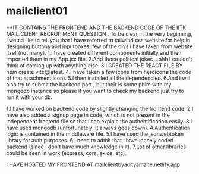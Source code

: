 # mailclient01
**IT CONTAINS THE FRONTEND AND THE BACKEND CODE OF THE IITK MAIL CLIENT RECRUITMENT QUESTION .
To be clear in the very beginning, i would like to tell you that i have referred to tailwind css website
for help in designing buttons and inputboxes, few of the divs i have taken from website itself(not many).
1.I have created different components initially and then imported them in my App.jsx file.
2.And those political jokes ...ahh I couldn't think of coming up with anything else.
3.I CREATED THE REACT FILE BY npm create vite@latest.
4.I have taken a few icons from heroicons(the code of that attachment icon).
5.I then  installed all the dependencies.
6.And i will also try to submit the backend part , but their is some pblm with my mongodb instance
  so please if you want to check my backend just try to run it with your db.
  
1.I have worked on backend code by slightly changing the frontend code.
2.I have also added a signup page in code, which is not present in the independent frontend file so 
that i can explain the authentification easily.
3.I have used mongodb (unfortunately, it always goes down).
4.Authentication logic is contained in the middleware file.
5.I have used the jsonwebtoken library for auth purposes.
6.I need to admit that i have loosely coded backend (since I don't have much knowledge in it).
7.Lot of other libraries could be seen in work (express, cors, axios, etc).

I HAVE HOSTED MY FRONTEND AT
mailclientbyadityamane.netlify.app
